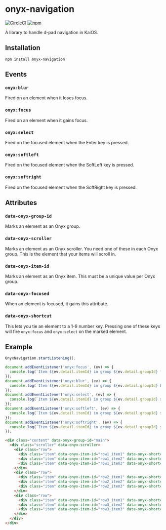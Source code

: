 # onyx-navigation

[![CircleCI](https://circleci.com/gh/garredow/onyx-navigation/tree/main.svg?style=svg)](https://circleci.com/gh/garredow/onyx-navigation/tree/main)
[![npm](https://img.shields.io/npm/v/onyx-navigation.svg)](https://www.npmjs.com/package/onyx-navigation)

A library to handle d-pad navigation in KaiOS.

## Installation

```
npm install onyx-navigation
```

## Events

### `onyx:blur`

Fired on an element when it loses focus.

### `onyx:focus`

Fired on an element when it gains focus.

### `onyx:select`

Fired on the focused element when the Enter key is pressed.

### `onyx:softleft`

Fired on the focused element when the SoftLeft key is pressed.

### `onyx:softright`

Fired on the focused element when the SoftRight key is pressed.

## Attributes

### `data-onyx-group-id`

Marks an element as an Onyx group.

### `data-onyx-scroller`

Marks an element as an Onyx scroller. You need one of these in each Onyx group. This is the element that your items will scroll in.

### `data-onyx-item-id`

Marks an element as an Onyx item. This must be a unique value per Onyx group.

### `data-onyx-focused`

When an element is focused, it gains this attribute.

### `data-onyx-shortcut`

This lets you tie an element to a 1-9 number key. Pressing one of these keys will fire `onyx:focus` and `onyx:select` on the marked element.

## Example

```js
OnyxNavigation.startListening();

document.addEventListener('onyx:focus', (ev) => {
  console.log(`Item ${ev.detail.itemId} in group ${ev.detail.groupId} focused`);
});
document.addEventListener('onyx:blur', (ev) => {
  console.log(`Item ${ev.detail.itemId} in group ${ev.detail.groupId} blurred`);
});
document.addEventListener('onyx:select', (ev) => {
  console.log(`Item ${ev.detail.itemId} in group ${ev.detail.groupId} selected`);
});
document.addEventListener('onyx:softleft', (ev) => {
  console.log(`Item ${ev.detail.itemId} in group ${ev.detail.groupId} softleft`);
});
document.addEventListener('onyx:softright', (ev) => {
  console.log(`Item ${ev.detail.itemId} in group ${ev.detail.groupId} softright`);
});
```

```html
<div class="content" data-onyx-group-id="main">
  <div class="scroller" data-onyx-scroller>
    <div class="row">
      <div class="item" data-onyx-item-id="row1_item1" data-onyx-shortcut="1"></div>
      <div class="item" data-onyx-item-id="row1_item2" data-onyx-shortcut="2"></div>
      <div class="item" data-onyx-item-id="row1_item3" data-onyx-shortcut="3"></div>
    </div>
    <div class="row">
      <div class="item" data-onyx-item-id="row2_item1" data-onyx-shortcut="4"></div>
      <div class="item" data-onyx-item-id="row2_item2" data-onyx-shortcut="5"></div>
      <div class="item" data-onyx-item-id="row2_item3" data-onyx-shortcut="6"></div>
    </div>
    <div class="row">
      <div class="item" data-onyx-item-id="row3_item1" data-onyx-shortcut="7"></div>
      <div class="item" data-onyx-item-id="row3_item2" data-onyx-shortcut="8"></div>
      <div class="item" data-onyx-item-id="row3_item3" data-onyx-shortcut="9"></div>
    </div>
  </div>
</div>
```

